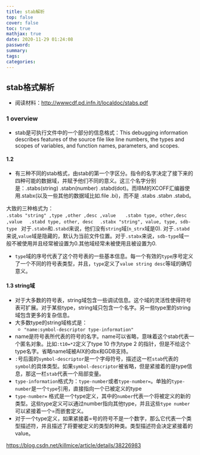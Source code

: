 ```yaml
---
title: stab解析
top: false
cover: false
toc: true
mathjax: true
date: 2020-11-29 01:24:08
password:
summary:
tags:
categories:
---
```

## stab格式解析
* 阅读材料：http://wwwcdf.pd.infn.it/localdoc/stabs.pdf  

### 1 overview
* stab是可执行文件中的一个部分的信息格式：This debugging information describes features of the source file like line numbers, the types and scopes of variables, and function names, parameters, and scopes.     

<!--more-->

#### 1.2  
* 有三种不同的stab格式，由stab的第一个字区分。指令的名字决定了接下来的四种可能的数据域，并赋予他们不同的意义。这三个名字分别是：.stabs(string) .stabn(number) .stabd(dot)。而IBM的XCOFF汇编器使用.stabx(以及一些其他的数据域比如.file .bi)，而不是 .stabs .stabn .stabd。  
  
大致的三种格式为：  
`.stabs "string" ,type ,other ,desc ,value   `
`.stabn type, other,desc ,value  `
`.stabd type, other, desc  `
`.stabx "string", value, type, sdb-type ` 
对于`.stabn`和`.stabd`来说，他们没有`string`域(`n_strx`域是0). 对于`.stabd`来说,`value`域是隐藏的，默认为当前文件位置。对于`.stabx`来说，`sdb-type`域一般不被使用并且经常被设置为0.其他域经常未被使用且被设置为0.
* `type`域的序号代表了这个符号表的一些基本信息。每一个有效的`type`序号定义了一个不同的符号表类型，并且，`type`定义了`value string desc`等域的确切意义。  

#### 1.3 string域
* 对于大多数的符号表，string域包含一些调试信息。这个域的灵活性使得符号表可扩展。对于某些type，string域只包含一个名字。另一些type里的string域包含更多的复杂信息。
* 大多数type的string域格式是：
  * `"name:symbol-descriptor type-information"`
* name是符号表所代表的符号的名字。name可以省略，意味着这个stab代表一个匿名对象。比如`:t10=*2`定义了type 10 作为type 2 的指针，但是不给这个type名字。省略name域被AIX的dbx和GDB支持。
* `:`号后面的`symbol-descriptor`是一个字母符号，描述这一栏`stab`代表的`symbol`的具体类型。如果`symbol-descriptor`被省略，但是紧接着的是type信息，那这一栏`stab`代表一个局部变量。
* `type-information`格式为：`type-number`或者`type-number=`。单独的`type-number`是一个`type`引用，直接指向一个已被定义的type
* `type-number=` 格式是一个type定义，其中的`number`代表一个将被定义的新的类型。这些type定义可以通过number指向其他type，并且这些`type number`可以紧接着一个=而嵌套定义。
* 对于一个type定义，如果紧接着=号的符号不是一个数字，那么它代表一个类型描述符，并且描述了将要被定义的类型的种类。类型描述符会决定紧接着的value。



   

https://blog.csdn.net/killmice/article/details/38226983